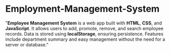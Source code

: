 # Employment-Management-System
"**Employee Management System** is a web app built with **HTML**, **CSS**, and **JavaScript**. It allows users to add, promote, remove, and search employee records. Data is stored using **localStorage**, ensuring persistence. Features include department summary and easy management without the need for a server or database."
